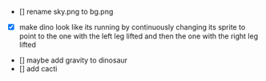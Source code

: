 - [] rename sky.png to bg.png
- [x] make dino look like its running by continuously changing its sprite to point to the one with the left leg lifted and then the one with the right leg lifted
- [] maybe add gravity to dinosaur
- [] add cacti
